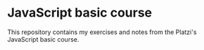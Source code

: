 # JavaScript basic course
This repository contains my exercises and notes from the Platzi's JavaScript basic course.